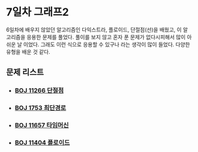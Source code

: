 # 7일차 그래프2

6일차에 배우지 않았던 알고리즘인 다익스트라, 플로이드, 단절점(선)을 배웠고, 이 알고리즘을 응용한 문제를 풀었다. 풀이를 보지 않고 혼자 푼 문제가 없다시피해서 많이 아쉬운 날 이었다. 그래도 이런 식으로 응용할 수 있구나 라는 생각이 많이 들었다. 다양한 유형을 배운 것 같다.



## 문제 리스트

- ### [BOJ 11266 단절점](https://github.com/jungtaeyong/alstudy2/blob/ty/SDS/SDS%20알고리즘%20특강/baekjoon%2011266%20단절점.cpp)

- ### [BOJ 1753 최단경로](https://github.com/jungtaeyong/alstudy2/blob/ty/SDS/SDS%20알고리즘%20특강/baekjoon%201753%20최단경로.cpp)

- ### [BOJ 11657 타임머신](https://github.com/jungtaeyong/alstudy2/blob/ty/SDS/SDS%20알고리즘%20특강/baekjoon%2011657%20타임머신.cpp)

- ### [BOJ 11404 플로이드](https://github.com/jungtaeyong/alstudy2/blob/ty/SDS/SDS%20알고리즘%20특강/baekjoon%2011404%20플로이드.cpp)